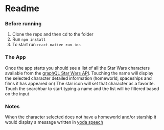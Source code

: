 # Readme

### Before running

1. Clone the repo and then cd to the folder
2. Run ```npm install ```
3. To start run ```react-native run-ios ```

### The App
Once the app starts you should see a list of all the Star Wars characters available from the [graphQL Star Wars API](https://api.graphcms.com/simple/v1/swapi).
Touching the name will display the selected character detailed information (homeworld, spaceships and films it has appeared on)
The star icon will set that character as a favorite.
Touch the searchbar to start typing a name and the list will be filtered based on the input

### Notes
When the character selected does not have a homeworld and/or starship it would display a message written in [yoda speech](http://www.yodaspeak.co.uk/index.php)